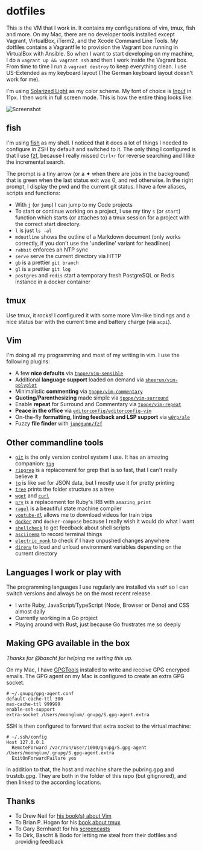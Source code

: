# dotfiles

This is the VM that I work in. It contains my configurations of vim, tmux, fish and more. On my Mac, there are no developer tools installed except Vagrant, VirtualBox, iTerm2, and the Xcode Command Line Tools. My dotfiles contains a Vagrantfile to provision the Vagrant box running in VirtualBox with Ansible. So when I want to start developing on my machine, I do a `vagrant up && vagrant ssh` and then I work inside the Vagrant box. From time to time I run a `vagrant destroy` to keep everything clean. I use US-Extended as my keyboard layout (The German keyboard layout doesn't work for me).

I'm using [Solarized Light](https://ethanschoonover.com/solarized) as my color scheme. My font of choice is [Input](http://input.fontbureau.com) in 11px. I then work in full screen mode. This is how the entire thing looks like:

![Screenshot](dotfiles.png)

## fish

I'm using [fish](http://fishshell.com) as my shell. I noticed that it does a lot of things I needed to configure in ZSH by default and switched to it. The only thing I configured is that I use [fzf](https://github.com/junegunn/fzf), because I really missed `Ctrl+r` for reverse searching and I like the incremental search.

The prompt is a tiny arrow (or a ✦ when there are jobs in the background) that is green when the last status exit was 0, and red otherwise. In the right prompt, I display the pwd and the current git status. I have a few aliases, scripts and functions:

* With `j` (or `jump`) I can jump to my Code projects
* To start or continue working on a project, I use my tiny `s` (or `start`) function which starts (or attaches to) a tmux session for a project with the correct start directory.
* `l` is just `ls -al`
* `mdoutline` shows the outline of a Markdown document (only works correctly, if you don't use the 'underline' variant for headlines)
* `rabbit` enforces an NTP sync
* `serve` serve the current directory via HTTP
* `gb` is a prettier `git branch`
* `gl` is a prettier `git log`
* `postgres` and `redis` start a temporary fresh PostgreSQL or Redis instance in a docker container

## tmux

Use tmux, it rocks! I configured it with some more Vim-like bindings and a nice status bar with the current time and battery charge (via `acpi`).

## Vim

I'm doing all my programming and most of my writing in vim. I use the following plugins:

* A few **nice defaults** via [`tpope/vim-sensible`](https://github.com/tpope/vim-sensible)
* Additional **language support** loaded on demand via [`sheerun/vim-polyglot`](https://github.com/sheerun/vim-polyglot)
* Minimalistic **commenting** via [`tpope/vim-commentary`](https://github.com/tpope/vim-commentary)
* **Quoting/Parenthesizing** made simple via [`tpope/vim-surround`](https://github.com/tpope/vim-surround)
* Enable **repeat** for Surround and Commentary via [`tpope/vim-repeat`](https://github.com/tpope/vim-repeat)
* **Peace in the office** via [`editorconfig/editorconfig-vim`](https://github.com/editorconfig/editorconfig-vim)
* On-the-fly **formatting, linting feedback and LSP support** via [`w0rp/ale`](https://github.com/w0rp/ale)
* Fuzzy **file finder** with [`junegunn/fzf`](https://github.com/junegunn/fzf)

## Other commandline tools

* [`git`](https://www.git-scm.com) is the only version control system I use. It has an amazing companion: [`tig`](http://jonas.nitro.dk/tig)
* [`ripgrep`](https://github.com/BurntSushi/ripgrep) is a replacement for grep that is so fast, that I can't really believe it
* [`jq`](http://stedolan.github.io/jq) is like `sed` for JSON data, but I mostly use it for pretty printing
* [`tree`](http://mama.indstate.edu/users/ice/tree) prints the folder structure as a tree
* [`wget`](http://www.gnu.org/software/wget) and [`curl`](http://curl.haxx.se)
* [`pry`](http://pryrepl.org) is a replacement for Ruby's IRB with `amazing_print`
* [`ragel`](http://www.colm.net/open-source/ragel) is a beautiful state machine compiler
* [`youtube-dl`](https://rg3.github.io/youtube-dl) allows me to download videos for train trips
* [`docker`](https://www.docker.com) and `docker-compose` because I really wish it would do what I want
* [`shellcheck`](https://www.shellcheck.net) to get feedback about shell scripts
* [`asciinema`](https://asciinema.org) to record terminal things
* [`electric_monk`](https://github.com/moonglum/electric_monk) to check if I have unpushed changes anywhere
* [`direnv`](https://direnv.net) to load and unload environment variables depending on the current directory

## Languages I work or play with

The programming languages I use regularly are installed via `asdf` so I can switch versions and always be on the most recent release.

* I write Ruby, JavaScript/TypeScript (Node, Browser or Deno) and CSS almost daily
* Currently working in a Go project
* Playing around with Rust, just because Go frustrates me so deeply

## Making GPG available in the box

*Thanks for @bascht for helping me setting this up.*

On my Mac, I have [GPGTools](https://gpgtools.org) installed to write and receive GPG encryped emails. The GPG agent on my Mac is configured to create an extra GPG socket.

```
# ~/.gnupg/gpg-agent.conf
default-cache-ttl 300
max-cache-ttl 999999
enable-ssh-support
extra-socket /Users/moonglum/.gnupg/S.gpg-agent.extra
```

SSH is then configured to forward that extra socket to the virtual machine:

```
# ~/.ssh/config
Host 127.0.0.1
  RemoteForward /var/run/user/1000/gnupg/S.gpg-agent /Users/moonglum/.gnupg/S.gpg-agent.extra
  ExitOnForwardFailure yes
```

In addition to that, the host and machine share the pubring.gpg and trustdb.gpg. They are both in the folder of this repo (but gitignored), and then linked to the according locations.

## Thanks

* To Drew Neil for [his book(s) about Vim](https://pragprog.com/book/dnvim2/practical-vim-second-edition)
* To Brian P. Hogan for his [book about tmux](https://pragprog.com/book/bhtmux2/tmux-2)
* To Gary Bernhardt for his [screencasts](https://www.destroyallsoftware.com/screencasts)
* To Dirk, Bascht & Bodo for letting me steal from their dotfiles and providing feedback
